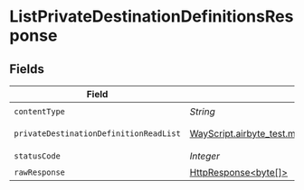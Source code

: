 # ListPrivateDestinationDefinitionsResponse


## Fields

| Field                                                                                                                                    | Type                                                                                                                                     | Required                                                                                                                                 | Description                                                                                                                              |
| ---------------------------------------------------------------------------------------------------------------------------------------- | ---------------------------------------------------------------------------------------------------------------------------------------- | ---------------------------------------------------------------------------------------------------------------------------------------- | ---------------------------------------------------------------------------------------------------------------------------------------- |
| `contentType`                                                                                                                            | *String*                                                                                                                                 | :heavy_check_mark:                                                                                                                       | N/A                                                                                                                                      |
| `privateDestinationDefinitionReadList`                                                                                                   | [WayScript.airbyte_test.models.shared.PrivateDestinationDefinitionReadList](../../models/shared/PrivateDestinationDefinitionReadList.md) | :heavy_minus_sign:                                                                                                                       | Successful operation                                                                                                                     |
| `statusCode`                                                                                                                             | *Integer*                                                                                                                                | :heavy_check_mark:                                                                                                                       | N/A                                                                                                                                      |
| `rawResponse`                                                                                                                            | [HttpResponse<byte[]>](https://docs.oracle.com/en/java/javase/11/docs/api/java.net.http/java/net/http/HttpResponse.html)                 | :heavy_minus_sign:                                                                                                                       | N/A                                                                                                                                      |